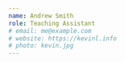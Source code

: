 ```yaml
---
name: Andrew Smith
role: Teaching Assistant
# email: me@example.com
# website: https://kevinl.info
# photo: kevin.jpg
---
```


